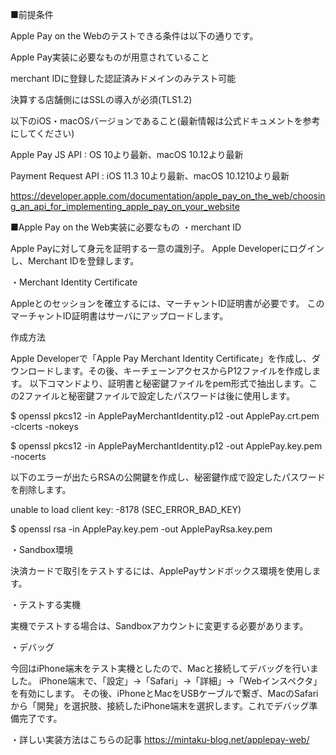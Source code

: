 ■前提条件

Apple Pay on the Webのテストできる条件は以下の通りです。


Apple Pay実装に必要なものが用意されていること

merchant IDに登録した認証済みドメインのみテスト可能

決算する店舗側にはSSLの導入が必須(TLS1.2)

以下のiOS・macOSバージョンであること(最新情報は公式ドキュメントを参考にしてください)

Apple Pay JS API : OS 10より最新、macOS 10.12より最新

Payment Request API : iOS 11.3 10より最新、macOS 10.1210より最新
 
https://developer.apple.com/documentation/apple_pay_on_the_web/choosing_an_api_for_implementing_apple_pay_on_your_website


■Apple Pay on the Web実装に必要なもの
・merchant ID

Apple Payに対して身元を証明する一意の識別子。
Apple Developerにログインし、Merchant IDを登録します。

・Merchant Identity Certificate

Appleとのセッションを確立するには、マーチャントID証明書が必要です。
このマーチャントID証明書はサーバにアップロードします。

作成方法

Apple Developerで「Apple Pay Merchant Identity Certificate」を作成し、ダウンロードします。その後、キーチェーンアクセスからP12ファイルを作成します。
以下コマンドより、証明書と秘密鍵ファイルをpem形式で抽出します。この2ファイルと秘密鍵ファイルで設定したパスワードは後に使用します。

$ openssl pkcs12 -in ApplePayMerchantIdentity.p12 -out ApplePay.crt.pem -clcerts -nokeys

$ openssl pkcs12 -in ApplePayMerchantIdentity.p12 -out ApplePay.key.pem -nocerts

以下のエラーが出たらRSAの公開鍵を作成し、秘密鍵作成で設定したパスワードを削除します。

unable to load client key: -8178 (SEC_ERROR_BAD_KEY)

$ openssl rsa -in ApplePay.key.pem -out ApplePayRsa.key.pem


・Sandbox環境

決済カードで取引をテストするには、ApplePayサンドボックス環境を使用します。

・テストする実機

実機でテストする場合は、Sandboxアカウントに変更する必要があります。

・デバッグ

今回はiPhone端末をテスト実機としたので、Macと接続してデバッグを行いました。
iPhone端末で、「設定」→「Safari」→「詳細」→「Webインスペクタ」を有効にします。
その後、iPhoneとMacをUSBケーブルで繋ぎ、MacのSafariから「開発」を選択肢、接続したiPhone端末を選択します。これでデバッグ準備完了です。


・詳しい実装方法はこちらの記事
https://mintaku-blog.net/applepay-web/
